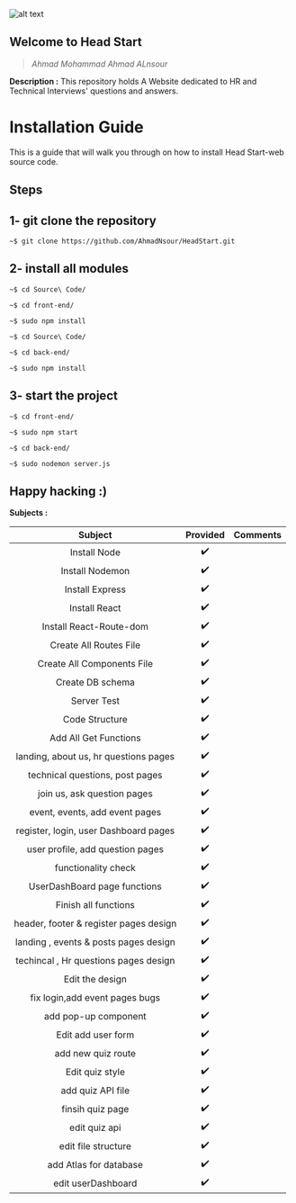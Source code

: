 ![alt text](https://img.etimg.com/thumb/msid-59396101,width-300,imgsize-25094,resizemode-4/how-to-answer-unexpected-interview-questions.jpg "Logo Title Text 1")
## Welcome to Head Start
> _Ahmad Mohammad Ahmad ALnsour_

**Description :**
This repository holds A Website dedicated to HR and Technical Interviews' questions and answers.

# Installation Guide

This is a guide that will walk you through on how to install Head Start-web source code.

## Steps

## 1- git clone the repository  
```
~$ git clone https://github.com/AhmadNsour/HeadStart.git
```
## 2- install all modules 
```
~$ cd Source\ Code/ 

~$ cd front-end/

~$ sudo npm install
```
```
~$ cd Source\ Code/

~$ cd back-end/

~$ sudo npm install
```

## 3- start the project
```
~$ cd front-end/

~$ sudo npm start
```
```
~$ cd back-end/

~$ sudo nodemon server.js
```
## Happy hacking :)
**Subjects :**

| Subject                     		| Provided      | Comments  	|
| :------------------------------------:|:-------------:|:-------------:|
| Install Node                		| ✔️            |		|
| Install Nodemon 			| ✔️            |		|
| Install Express             		| ✔️            |		|
| Install React               		| ✔️            |		|
| Install React-Route-dom     		| ✔️            |		|
| Create All Routes File      		| ✔️            |		|
| Create All Components File  		| ✔️            |		|
| Create DB schema            		| ✔️            |		|
| Server Test               		| ✔️            |		|
| Code Structure              		| ✔️            |		|
| Add All Get Functions       		| ✔️            |		|
| landing, about us, hr questions pages	| ✔️            |		|
| technical questions, post pages     	| ✔️            |		|
| join us, ask question pages      	| ✔️            |		|
| event, events, add event pages	| ✔️            |		|
| register, login, user Dashboard pages	| ✔️            |		|
| user profile, add question pages	| ✔️            |		|
| functionality check			| ✔️            |		|
| UserDashBoard page functions		| ✔️            |		|
| Finish all functions			| ✔️            |		|
| header, footer & register pages design| ✔️            |		|
| landing , events & posts pages design	| ✔️            |		|
| techincal , Hr questions pages design	| ✔️            |		|
| Edit the  design			| ✔️            |		|
| fix login,add event pages bugs	| ✔️            |		|
| add pop-up component 			| ✔️            |		|
| Edit add user form			| ✔️            |		|
| add new quiz route			| ✔️            |		|
| Edit quiz style			| ✔️            |		|
| add quiz API file			| ✔️            |		|
| finsih quiz page			| ✔️            |		|
| edit quiz api 			| ✔️            |		|
| edit file structure 			| ✔️            |		|
| add Atlas for database 		| ✔️            |		|
| edit userDashboard	 		| ✔️            |		|



